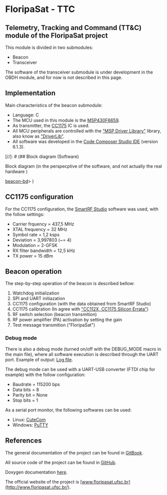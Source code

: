 # FloripaSat - TTC
## Telemetry, Tracking and Command (TT&amp;C) module of the FloripaSat project

This module is divided in two submodules:
* Beacon
* Transceiver

The software of the transceiver submodule is under development in the OBDH module, and for now is not described in this page.

## Implementation

Main characteristics of the beacon submodule:
* Language: C
* The MCU used in this module is the [MSP430F6659](http://www.ti.com/product/MSP430F6659).
* As transmitter, the [CC1175](http://www.ti.com/product/CC1175) IC is used.
* All MCU peripherals are controlled with the ["MSP Driver Library"](http://www.ti.com/tool/mspdriverlib) library, also know as ["DriverLib"](http://www.ti.com/tool/mspdriverlib).
* All software was developed in the [Code Composer Studio IDE](http://www.ti.com/tool/ccstudio) (version 6.1.3).

[//]: # (## Block diagram (Software)

Block diagram (in the perspecptive of the software, and not actually the real hardware )

[beacon-bd](doc/block-diagram.png)> )

## CC1175 configuration

For the CC1175 configuration, the [SmartRF Studio](http://www.ti.com/tool/smartrftm-studio) software was used, with the follow settings:
* Carrier frquency = 437,5 MHz
* XTAL frequency = 32 MHz
* Symbol rate = 1,2 ksps
* Deviation = 3,997803 (~= 4)
* Modulation = 2-GFSK
* RX filter bandwidth = 12,5 kHz
* TX power = 15 dBm

## Beacon operation

The step-by-step operation of the beacon is described bellow:

1. Watchdog initialization
2. SPI and UART initiazation
3. CC1175 configuration (with the data obtained from SmartRF Studio)
4. CC1175 calibration (In agree with ["CC112X, CC1175 Silicon Errata"](http://www.ti.com/lit/er/swrz039d/swrz039d.pdf))
5. RF switch selection (beacon transmition)
6. RF power amplifier (PA) activation by setting the gain
8. Test message transmition ("FloripaSat")

### Debug mode

There is also a debug mode (turned on/off with the DEBUG\_MODE macro in the main file), where all software execution is described through the UART port. Example of output: [Log file](https://github.com/mgm8/floripasat-ttc/blob/master/beacon/log/beacon_tx.log).

The debug mode can be used with a UART-USB converter (FTDI chip for example) with the follow configuration:
* Baudrate = 115200 bps
* Data bits = 8
* Parity bit = None
* Stop bits = 1

As a serial port monitor, the following softwares can be used:
* Linux: [CuteCom](http://cutecom.sourceforge.net/)
* Windows: [PuTTY](http://www.putty.org/)

## References

The general documentation of the project can be found in [GitBook](https://www.gitbook.com/book/tuliogomesp/floripasat-technical-manual).

All source code of the project can be found in [GitHub](https://github.com/mariobaldini/floripasat).

Doxygen documentation [here](http://fsat-server.duckdns.org:8000/ttc/).

The official website of the project is [www.floripasat.ufsc.br](http://www.floripasat.ufsc.br/).
